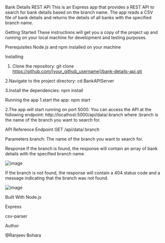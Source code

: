 Bank Details REST API
This is an Express app that provides a REST API to search for bank details based on the branch name. The app reads a CSV file of bank details and returns the details of all banks with the specified branch name.

Getting Started
These instructions will get you a copy of the project up and running on your local machine for development and testing purposes.

Prerequisites
Node.js and npm installed on your machine

Installing
  1. Clone the repository:
     git clone https://github.com/[your_github_username]/bank-details-api.git

  2.Navigate to the project directory:
    cd BankAPIServer

  3.Install the dependencies:
    npm install

Running the app
  1.start the app:
    npm start

  2.The app will start running on port 5000. You can access the API at the following endpoint:
    http://localhost:5000/api/data/:branch
    where :branch is the name of the branch you want to search for.
  
API Reference
 Endpoint
   GET /api/data/:branch
  
 Parameters
   branch: The name of the branch you want to search for.
   
Response
  If the branch is found, the response will contain an array of bank details with the specified branch name.

![image](https://user-images.githubusercontent.com/91145878/216671871-03683f86-0bae-49fa-ace3-ce919c37c697.png)

  If the branch is not found, the response will contain a 404 status code and a message indicating that the branch was not found.

![image](https://user-images.githubusercontent.com/91145878/216672055-0b8cdfc0-3957-42ec-9de3-145447d877c7.png)

Built With
  Node.js
  
  Express
  
  csv-parser
  
Author

@Ranjeev Bohara

